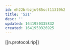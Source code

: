 ```yaml
---
id: eh22brbzju985sct11319h2
title: '521'
desc: ''
updated: 1641950335832
created: 1641950326925
---
```



[[n.protocol.rip]]
